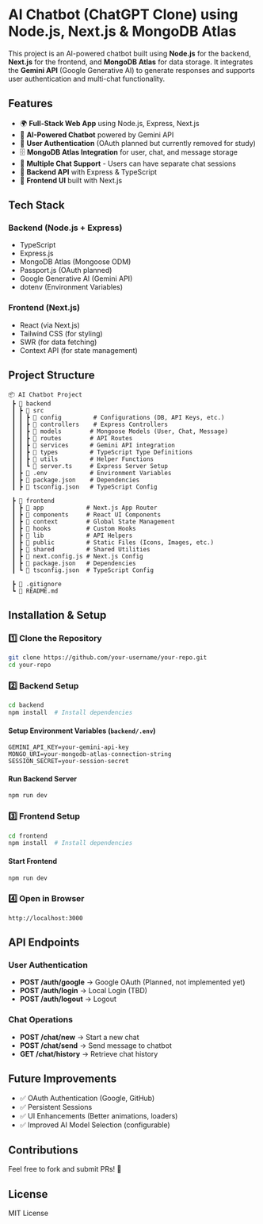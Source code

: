 # AI Chatbot (ChatGPT Clone) using Node.js, Next.js & MongoDB Atlas

This project is an AI-powered chatbot built using **Node.js** for the backend, **Next.js** for the frontend, and **MongoDB Atlas** for data storage. It integrates the **Gemini API** (Google Generative AI) to generate responses and supports user authentication and multi-chat functionality.

## Features

- 🌍 **Full-Stack Web App** using Node.js, Express, Next.js
- 🤖 **AI-Powered Chatbot** powered by Gemini API
- 🔐 **User Authentication** (OAuth planned but currently removed for study)
- 🗄 **MongoDB Atlas Integration** for user, chat, and message storage
- 💬 **Multiple Chat Support** - Users can have separate chat sessions
- 🚀 **Backend API** with Express & TypeScript
- 🎨 **Frontend UI** built with Next.js

## Tech Stack

### Backend (Node.js + Express)

- TypeScript
- Express.js
- MongoDB Atlas (Mongoose ODM)
- Passport.js (OAuth planned)
- Google Generative AI (Gemini API)
- dotenv (Environment Variables)

### Frontend (Next.js)

- React (via Next.js)
- Tailwind CSS (for styling)
- SWR (for data fetching)
- Context API (for state management)

## Project Structure

```
📦 AI Chatbot Project
 ┣ 📂 backend
 ┃ ┣ 📂 src
 ┃ ┃ ┣ 📂 config         # Configurations (DB, API Keys, etc.)
 ┃ ┃ ┣ 📂 controllers    # Express Controllers
 ┃ ┃ ┣ 📂 models        # Mongoose Models (User, Chat, Message)
 ┃ ┃ ┣ 📂 routes        # API Routes
 ┃ ┃ ┣ 📂 services      # Gemini API integration
 ┃ ┃ ┣ 📂 types         # TypeScript Type Definitions
 ┃ ┃ ┣ 📂 utils         # Helper Functions
 ┃ ┃ ┗ 📜 server.ts     # Express Server Setup
 ┃ ┣ 📜 .env            # Environment Variables
 ┃ ┣ 📜 package.json    # Dependencies
 ┃ ┣ 📜 tsconfig.json   # TypeScript Config

 ┣ 📂 frontend
 ┃ ┣ 📂 app            # Next.js App Router
 ┃ ┣ 📂 components     # React UI Components
 ┃ ┣ 📂 context        # Global State Management
 ┃ ┣ 📂 hooks          # Custom Hooks
 ┃ ┣ 📂 lib            # API Helpers
 ┃ ┣ 📂 public         # Static Files (Icons, Images, etc.)
 ┃ ┣ 📂 shared         # Shared Utilities
 ┃ ┣ 📜 next.config.js # Next.js Config
 ┃ ┣ 📜 package.json   # Dependencies
 ┃ ┗ 📜 tsconfig.json  # TypeScript Config

 ┣ 📜 .gitignore
 ┗ 📜 README.md
```

## Installation & Setup

### 1️⃣ Clone the Repository

```sh
git clone https://github.com/your-username/your-repo.git
cd your-repo
```

### 2️⃣ Backend Setup

```sh
cd backend
npm install  # Install dependencies
```

#### Setup Environment Variables (`backend/.env`)

```env
GEMINI_API_KEY=your-gemini-api-key
MONGO_URI=your-mongodb-atlas-connection-string
SESSION_SECRET=your-session-secret
```

#### Run Backend Server

```sh
npm run dev
```

### 3️⃣ Frontend Setup

```sh
cd frontend
npm install  # Install dependencies
```

#### Start Frontend

```sh
npm run dev
```

### 4️⃣ Open in Browser

```
http://localhost:3000
```

## API Endpoints

### User Authentication

- **POST /auth/google** → Google OAuth (Planned, not implemented yet)
- **POST /auth/login** → Local Login (TBD)
- **POST /auth/logout** → Logout

### Chat Operations

- **POST /chat/new** → Start a new chat
- **POST /chat/send** → Send message to chatbot
- **GET /chat/history** → Retrieve chat history

## Future Improvements

- ✅ OAuth Authentication (Google, GitHub)
- ✅ Persistent Sessions
- ✅ UI Enhancements (Better animations, loaders)
- ✅ Improved AI Model Selection (configurable)

## Contributions

Feel free to fork and submit PRs! 🚀

## License

MIT License
